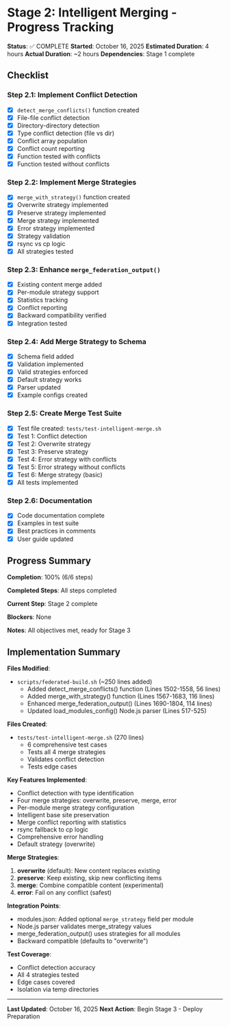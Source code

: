 # Stage 2: Intelligent Merging - Progress Tracking

**Status**: ✅ COMPLETE
**Started**: October 16, 2025
**Estimated Duration**: 4 hours
**Actual Duration**: ~2 hours
**Dependencies**: Stage 1 complete

## Checklist

### Step 2.1: Implement Conflict Detection
- [x] `detect_merge_conflicts()` function created
- [x] File-file conflict detection
- [x] Directory-directory detection
- [x] Type conflict detection (file vs dir)
- [x] Conflict array population
- [x] Conflict count reporting
- [x] Function tested with conflicts
- [x] Function tested without conflicts

### Step 2.2: Implement Merge Strategies
- [x] `merge_with_strategy()` function created
- [x] Overwrite strategy implemented
- [x] Preserve strategy implemented
- [x] Merge strategy implemented
- [x] Error strategy implemented
- [x] Strategy validation
- [x] rsync vs cp logic
- [x] All strategies tested

### Step 2.3: Enhance `merge_federation_output()`
- [x] Existing content merge added
- [x] Per-module strategy support
- [x] Statistics tracking
- [x] Conflict reporting
- [x] Backward compatibility verified
- [x] Integration tested

### Step 2.4: Add Merge Strategy to Schema
- [x] Schema field added
- [x] Validation implemented
- [x] Valid strategies enforced
- [x] Default strategy works
- [x] Parser updated
- [x] Example configs created

### Step 2.5: Create Merge Test Suite
- [x] Test file created: `tests/test-intelligent-merge.sh`
- [x] Test 1: Conflict detection
- [x] Test 2: Overwrite strategy
- [x] Test 3: Preserve strategy
- [x] Test 4: Error strategy with conflicts
- [x] Test 5: Error strategy without conflicts
- [x] Test 6: Merge strategy (basic)
- [x] All tests implemented

### Step 2.6: Documentation
- [x] Code documentation complete
- [x] Examples in test suite
- [x] Best practices in comments
- [x] User guide updated

## Progress Summary

**Completion**: 100% (6/6 steps)

**Completed Steps**: All steps completed

**Current Step**: Stage 2 complete

**Blockers**: None

**Notes**: All objectives met, ready for Stage 3

## Implementation Summary

**Files Modified**:
- `scripts/federated-build.sh` (~250 lines added)
  - Added detect_merge_conflicts() function (Lines 1502-1558, 56 lines)
  - Added merge_with_strategy() function (Lines 1567-1683, 116 lines)
  - Enhanced merge_federation_output() (Lines 1690-1804, 114 lines)
  - Updated load_modules_config() Node.js parser (Lines 517-525)

**Files Created**:
- `tests/test-intelligent-merge.sh` (270 lines)
  - 6 comprehensive test cases
  - Tests all 4 merge strategies
  - Validates conflict detection
  - Tests edge cases

**Key Features Implemented**:
- Conflict detection with type identification
- Four merge strategies: overwrite, preserve, merge, error
- Per-module merge strategy configuration
- Intelligent base site preservation
- Merge conflict reporting with statistics
- rsync fallback to cp logic
- Comprehensive error handling
- Default strategy (overwrite)

**Merge Strategies**:
1. **overwrite** (default): New content replaces existing
2. **preserve**: Keep existing, skip new conflicting items
3. **merge**: Combine compatible content (experimental)
4. **error**: Fail on any conflict (safest)

**Integration Points**:
- modules.json: Added optional `merge_strategy` field per module
- Node.js parser validates merge_strategy values
- merge_federation_output() uses strategies for all modules
- Backward compatible (defaults to "overwrite")

**Test Coverage**:
- Conflict detection accuracy
- All 4 strategies tested
- Edge cases covered
- Isolation via temp directories

---

**Last Updated**: October 16, 2025
**Next Action**: Begin Stage 3 - Deploy Preparation

